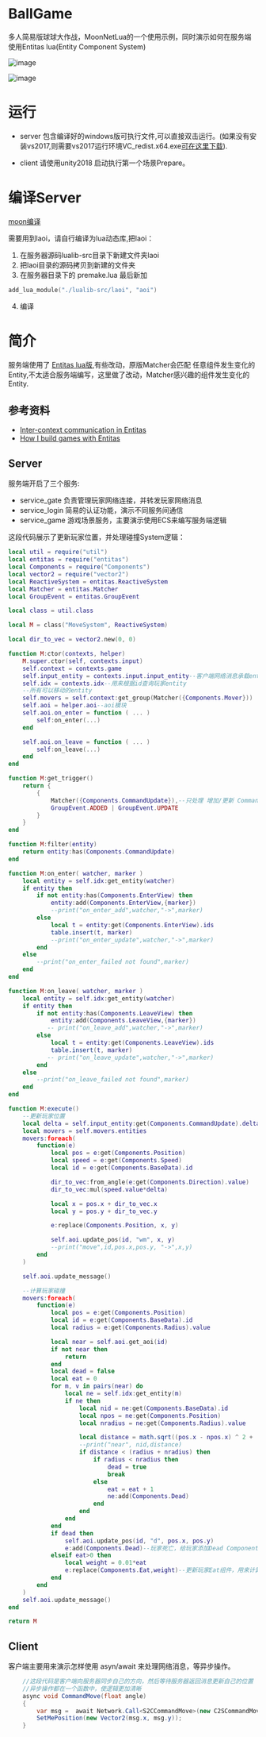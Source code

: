 # BallGame
多人简易版球球大作战，MoonNetLua的一个使用示例，同时演示如何在服务端使用Entitas lua(Entity Component System)

![image](https://github.com/sniper00/BallGame/raw/master/image/start.png)

![image](https://github.com/sniper00/BallGame/raw/master/image/game.png)

# 运行

- server 包含编译好的windows版可执行文件,可以直接双击运行。(如果没有安装vs2017,则需要vs2017运行环境VC_redist.x64.exe[可在这里下载](https://support.microsoft.com/en-us/help/2977003/the-latest-supported-visual-c-downloads)).


- client 请使用unity2018 启动执行第一个场景Prepare。

# 编译Server

[moon编译](https://github.com/sniper00/moon)

需要用到laoi，请自行编译为lua动态库,把laoi：
1. 在服务器源码lualib-src目录下新建文件夹laoi
2. 把laoi目录的源码拷贝到新建的文件夹
3. 在服务器目录下的 premake.lua 最后新加
```lua
add_lua_module("./lualib-src/laoi", "aoi")
```
4. 编译

# 简介
服务端使用了 [Entitas lua版](https://github.com/sniper00/entitas-lua),有些改动，原版Matcher会匹配 任意组件发生变化的Entity,不太适合服务端编写，这里做了改动，Matcher感兴趣的组件发生变化的Entity.

## 参考资料
- [Inter-context communication in Entitas](https://github.com/sschmid/Entitas-CSharp/wiki/Inter-context-communication-in-Entitas-0.39.0)
- [How I build games with Entitas](https://github.com/sschmid/Entitas-CSharp/wiki/How-I-build-games-with-Entitas-%28FNGGames%29)

## Server

服务端开启了三个服务:
- service_gate 负责管理玩家网络连接，并转发玩家网络消息
- service_login 简易的认证功能，演示不同服务间通信
- service_game 游戏场景服务，主要演示使用ECS来编写服务端逻辑

这段代码展示了更新玩家位置，并处理碰撞System逻辑：
```lua
local util = require("util")
local entitas = require("entitas")
local Components = require("Components")
local vector2 = require("vector2")
local ReactiveSystem = entitas.ReactiveSystem
local Matcher = entitas.Matcher
local GroupEvent = entitas.GroupEvent

local class = util.class

local M = class("MoveSystem", ReactiveSystem)

local dir_to_vec = vector2.new(0, 0)

function M:ctor(contexts, helper)
    M.super.ctor(self, contexts.input)
    self.context = contexts.game
    self.input_entity = contexts.input.input_entity--客户端网络消息承载entity
    self.idx = contexts.idx--用来根据id查询玩家entity
    --所有可以移动的entity
    self.movers = self.context:get_group(Matcher({Components.Mover}))
    self.aoi = helper.aoi--aoi模块
    self.aoi.on_enter = function ( ... )
        self:on_enter(...)
    end

    self.aoi.on_leave = function ( ... )
        self:on_leave(...)
    end
end

function M:get_trigger()
    return {
        {
            Matcher({Components.CommandUpdate}),--只处理 增加/更新 CommandUpdate Component操作的entity
            GroupEvent.ADDED | GroupEvent.UPDATE
        }
    }
end

function M:filter(entity)
    return entity:has(Components.CommandUpdate)
end

function M:on_enter( watcher, marker )
    local entity = self.idx:get_entity(watcher)
    if entity then
        if not entity:has(Components.EnterView) then
            entity:add(Components.EnterView,{marker})
            --print("on_enter_add",watcher,"->",marker)
        else
            local t = entity:get(Components.EnterView).ids
            table.insert(t, marker)
            --print("on_enter_update",watcher,"->",marker)
        end
    else
        --print("on_enter_failed not found",marker)
    end
end

function M:on_leave( watcher, marker )
    local entity = self.idx:get_entity(watcher)
    if entity then
        if not entity:has(Components.LeaveView) then
            entity:add(Components.LeaveView,{marker})
           -- print("on_leave_add",watcher,"->",marker)
        else
            local t = entity:get(Components.LeaveView).ids
            table.insert(t, marker)
           -- print("on_leave_update",watcher,"->",marker)
        end
    else
        --print("on_leave_failed not found",marker)
    end
end

function M:execute()
    --更新玩家位置
    local delta = self.input_entity:get(Components.CommandUpdate).delta
    local movers = self.movers.entities
    movers:foreach(
        function(e)
            local pos = e:get(Components.Position)
            local speed = e:get(Components.Speed)
            local id = e:get(Components.BaseData).id

            dir_to_vec:from_angle(e:get(Components.Direction).value)
            dir_to_vec:mul(speed.value*delta)

            local x = pos.x + dir_to_vec.x
            local y = pos.y + dir_to_vec.y

            e:replace(Components.Position, x, y)

            self.aoi.update_pos(id, "wm", x, y)
            --print("move",id,pos.x,pos.y, "->",x,y)
        end
    )

    self.aoi.update_message()

    --计算玩家碰撞
    movers:foreach(
        function(e)
            local pos = e:get(Components.Position)
            local id = e:get(Components.BaseData).id
            local radius = e:get(Components.Radius).value

            local near = self.aoi.get_aoi(id)
            if not near then
                return
            end
            local dead = false
            local eat = 0
            for m, v in pairs(near) do
                local ne = self.idx:get_entity(m)
                if ne then
                    local nid = ne:get(Components.BaseData).id
                    local npos = ne:get(Components.Position)
                    local nradius = ne:get(Components.Radius).value

                    local distance = math.sqrt((pos.x - npos.x) ^ 2 + (pos.y - npos.y) ^ 2)
                    --print("near", nid,distance)
                    if distance < (radius + nradius) then
                        if radius < nradius then
                            dead = true
                            break
                        else
                            eat = eat + 1
                            ne:add(Components.Dead)
                        end
                    end
                end
            end
            if dead then
                self.aoi.update_pos(id, "d", pos.x, pos.y)
                e:add(Components.Dead)--玩家死亡，给玩家添加Dead Component
            elseif eat>0 then
                local weight = 0.01*eat
                e:replace(Components.Eat,weight)--更新玩家Eat组件，用来计算球体半径增加量
            end
        end
    )
    self.aoi.update_message()
end

return M


```

## Client

客户端主要用来演示怎样使用 asyn/await 来处理网络消息，等异步操作。
```csharp
    //这段代码是客户端向服务器同步自己的方向，然后等待服务器返回消息更新自己的位置
    //异步操作都在一个函数中，使逻辑更加清晰
    async void CommandMove(float angle)
    {
        var msg =  await Network.Call<S2CCommandMove>(new C2SCommandMove { angle = angle });
        SetMePosition(new Vector2(msg.x, msg.y));
    }
```


